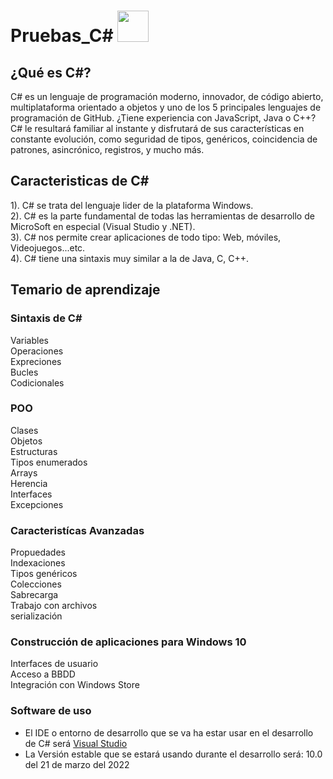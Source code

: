 # Pruebas_C# <img alt="" style="width: 50px; height: 50px;" class="" src="https://tse3.mm.bing.net/th?id=OIP.dDiDKax3YyAEQsjMXkrPoAHaHa&amp;pid=Api&amp;P=0" id="yui_3_5_1_1_1682280372914_520">

## ¿Qué es C#?

C# es un lenguaje de programación moderno, innovador, de código abierto, multiplataforma orientado a objetos y uno de los 5 principales lenguajes de programación de GitHub. ¿Tiene experiencia con JavaScript, Java o C++? C# le resultará familiar al instante y disfrutará de sus características en constante evolución, como seguridad de tipos, genéricos, coincidencia de patrones, asincrónico, registros, y mucho más.


## Caracteristicas de C#

1). C# se trata del lenguaje lider de la plataforma Windows.<br>
2). C# es la parte fundamental de todas las herramientas de desarrollo de MicroSoft en especial (Visual Studio y .NET).<br>
3). C# nos permite crear aplicaciones de todo tipo: Web, móviles, Videojuegos...etc.<br>
4). C# tiene una sintaxis muy similar a la de Java, C, C++.<br>


## Temario de aprendizaje

### Sintaxis de C#
Variables <br>
Operaciones <br>
Expreciones <br>
Bucles <br>
Codicionales <br>

### POO
Clases <br>
Objetos <br>
Estructuras <br>
Tipos enumerados <br>
Arrays <br>
Herencia <br>
Interfaces <br>
Excepciones <br>

### Caracteristícas Avanzadas 
Propuedades <br> 
Indexaciones <br>
Tipos genéricos <br>
Colecciones <br>
Sabrecarga <br> 
Trabajo con archivos <br>
serialización <br>

### Construcción de aplicaciones para Windows 10
Interfaces de usuario <br>
Acceso a BBDD <br>
Integración con Windows Store <br>

### Software de uso 
 - El IDE o entorno de desarrollo que se va ha estar usar en el desarrollo de C# será <a href="https://visualstudio.microsoft.com/es/">Visual Studio </a>
 - La Versión estable que se estará usando durante el desarrollo será: 10.0 del 21 de marzo del 2022  
  
